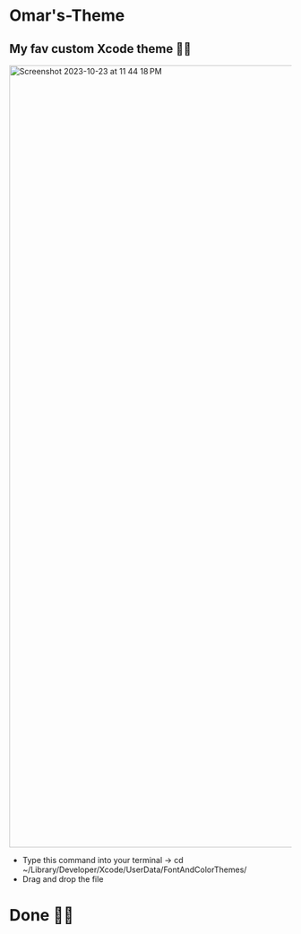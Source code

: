 # Omar's-Theme
## My fav custom Xcode theme 🍭🩷
<img width="1396" alt="Screenshot 2023-10-23 at 11 44 18 PM" src="https://github.com/oradwanomar/Omar-s-Theme/assets/94869017/09a5557b-ff9f-4efa-bfc6-7ac7cef39a38">

 * Type this command into your terminal -> cd ~/Library/Developer/Xcode/UserData/FontAndColorThemes/
 * Drag and drop the file
# Done 💜😁
